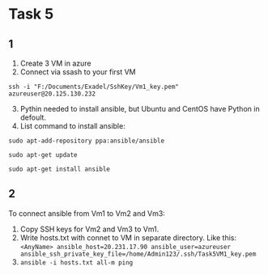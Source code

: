 
# Task 5

## 1 

1. Create 3 VM in azure
2. Connect via ssash to your first VM

`ssh -i "F:/Documents/Exadel/SshKey/Vm1_key.pem" azureuser@20.125.130.232`

3. Pythin needed to install ansible, but Ubuntu and CentOS have Python in defoult. 
4. List command to install ansible:

`sudo apt-add-repository ppa:ansible/ansible`

`sudo apt-get update`

`sudo apt-get install ansible`

## 2

To connect ansible from Vm1 to Vm2 and Vm3:
1. Copy SSH keys for Vm2 and Vm3 to Vm1.
2. Write hosts.txt with connet to VM in separate directory. Like this:
`<AnyName> ansible_host=20.231.17.90 ansible_user=azureuser ansible_ssh_private_key_file=/home/Admin123/.ssh/Task5VM1_key.pem`
3. `ansible -i hosts.txt all-m ping`